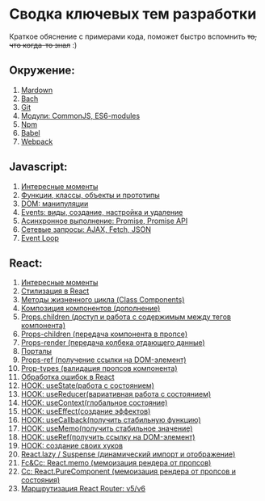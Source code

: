 # Сводка ключевых тем разработки
Краткое обяснение с примерами кода, поможет быстро вспомнить ~~то, что когда-то знал~~ :)

## Окружение: 
1. [Mardown](../Environment/Markdown.md)
2. [Bach](../Environment/Bash.md)
3. [Git](../Environment/Git.md)
4. [Модули: CommonJS, ES6-modules]()
5. [Npm]()
6. [Babel]()
7. [Webpack]()

## Javascript: 
1. [Интересные моменты]()
2. [Функции, классы, объекты и прототипы]()
3. [DOM: манипуляции]()
4. [Events: виды, создание, настройка и удаление]()
5. [Асинхронное выполнение: Promise, Promise API]()
6. [Сетевые запросы: AJAX, Fetch, JSON]()
7. [Event Loop]()

## React:
1. [Интересные моменты]()
2. [Стилизация в React]()
3. [Методы жизненного цикла (Class Components)]()
4. [Композиция компонентов (дополнение)]()
5. [Props.children (доступ и работа с содержимым между тегов компонента)]()
6. [Props-children (передача компонента в пропсе)]()
7. [Props-render (передача колбека отдающего данные)]()
8. [Порталы]()
9. [Props-ref (получение ссылки на DOM-элемент)]()
10. [Prop-types (валидация пропсов компонента)]()
11. [Обработка ошибок в React]()
12. [HOOK: useState(работа с состоянием)]()
13. [HOOK: useReducer(вариативная работа с состоянием)]()
14. [HOOK: useContext(глобальное состояние)]()
15. [HOOK: useEffect(создание эффектов)]()
16. [HOOK: useCallback(получить стабильную функцию)]()
17. [HOOK: useMemo(получить стабильное значение)]()
18. [HOOK: useRef(получить ссылку на DOM-элемент)]()
19. [HOOK: создание своих хуков]()
20. [React.lazy / Suspense (динамический импорт и отображение)]()
21. [Fc&Cc: React.memo (мемоизация рендера от пропсов)]()
22. [Cc: React.PureComponent (мемоизация рендера от пропсов и состояния)]()
23. [Маршрутизация React Router: v5/v6]()
